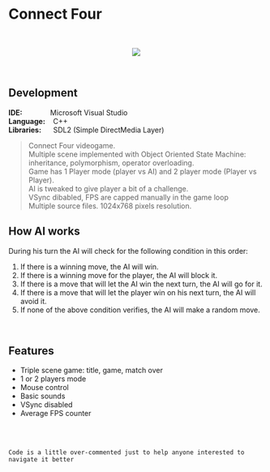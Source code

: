 # Connect Four
<br/>
<p align="center">
  <img src="http://emanuelecarrino.altervista.org/images/portfolio/connectfour_1024x768.pn" />
</p>
<br/>

## Development
**IDE:** &nbsp;&nbsp;&nbsp;&nbsp;&nbsp;&nbsp;&nbsp;&nbsp;&nbsp;&nbsp;&nbsp;&nbsp; Microsoft Visual Studio  
**Language:** &nbsp;&nbsp; C++  
**Libraries:** &nbsp;&nbsp;&nbsp;&nbsp; SDL2 (Simple DirectMedia Layer)
<br/>
> Connect Four videogame.  
> Multiple scene implemented with Object Oriented State Machine:  
> inheritance, polymorphism, operator overloading.  
> Game has 1 Player mode (player vs AI) and 2 player mode (Player vs Player).  
> AI is tweaked to give player a bit of a challenge.  
> VSync dibabled, FPS are capped manually in the game loop  
> Multiple source files. 1024x768 pixels resolution.

## How AI works  
During his turn the AI will check for the following condition in this order:  
1. If there is a winning move, the AI will win.  
2. If there is a winning move for the player, the AI will block it.  
3. If there is a move that will let the AI win the next turn, the AI will go for it. 
4. If there is a move that will let the player win on his next turn, the AI will avoid it.  
5. If none of the above condition verifies, the AI will make a random move.
<br/>

## Features
* Triple scene game: title, game, match over
* 1 or 2 players mode
* Mouse control
* Basic sounds
* VSync disabled
* Average FPS counter

<br/>
<br/>

`Code is a little over-commented just to help anyone interested to navigate it better`
